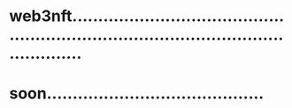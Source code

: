 # web3nft............................................................................................................
# soon..........................................
